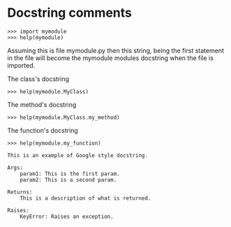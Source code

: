 # Docstring comments

```
>>> import mymodule
>>> help(mymodule)
```
 
Assuming this is file mymodule.py then this string, being the first statement in 
the file will become the mymodule modules docstring when the file is imported.    

The class's docstring
```
>>> help(mymodule.MyClass)
```

The method's docstring
```
>>> help(mymodule.MyClass.my_method)
```

The function's docstring
```
>>> help(mymodule.my_function)
```


```
This is an example of Google style docstring.

Args:
    param1: This is the first param.
    param2: This is a second param.

Returns:
    This is a description of what is returned.

Raises:
    KeyError: Raises an exception.
```
